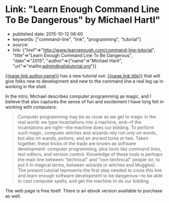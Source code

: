 # Link: "Learn Enough Command Line To Be Dangerous" by Michael Hartl"

- published date: 2015-10-12 06:40
- keywords: ["command-line", "link", "programming", "tutorial"]
- source: 
- link: {"href"=>"http://www.learnenough.com/command-line-tutorial", "title"=>"Learn Enough Command Line To Be Dangerous", "date"=>"2015", "author"=>{"name"=>"Michael Hartl", "url"=>"mailto:admin@railstutorial.org"}}



[{{page.link.author.name}}]({{page.link.author.url}}) has a new tutorial out:
[{{page.link.title}}]({{page.link.href}}) that will give folks new to
development and new to the command line a real leg up in working in
the shell.

In the intro, Michael describes computer programming as magic, and I
believe that also captures the sense of fun and excitement I have long
felt in working with computers:

> Computer programming may be as close as we get to magic in the real
> world: we type incantations into a machine, and—if the incantations
> are right—the machine does our bidding. To perform such magic,
> computer witches and wizards rely not only on words, but also on
> wands, potions, and an ancient tome or two. Taken together, these
> tricks of the trade are known as software development: computer
> programming, plus tools like command lines, text editors, and
> version control. Knowledge of these tools is perhaps the main line
> between "technical" and "non-technical" people (or, to put it in
> magical terms, between wizards or witches and Muggles). The present
> tutorial represents the first step needed to cross this line and
> learn enough software development to be dangerous—to be able to cast
> computer spells, and get the machine to do our bidding.

The web page is free itself. There is an ebook version available to
purchase as well.
